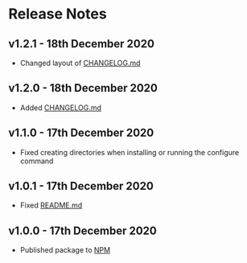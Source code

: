 # Release Notes


## v1.2.1 - 18th December 2020

- Changed layout of [CHANGELOG.md](https://github.com/HariboDev/aws-ec2-profiles/blob/master/CHANGELOG.md)


## v1.2.0 - 18th December 2020

- Added [CHANGELOG.md](https://github.com/HariboDev/aws-ec2-profiles/blob/master/CHANGELOG.md)


## v1.1.0 - 17th December 2020

- Fixed creating directories when installing or running the configure command


## v1.0.1 - 17th December 2020

- Fixed [README.md](https://github.com/HariboDev/aws-ec2-profiles/blob/master/README.md)


## v1.0.0 - 17th December 2020

- Published package to [NPM](https://www.npmjs.com/package/@haribodev/aws-ec2-profiles)
